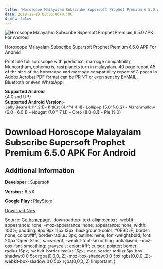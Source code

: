 ```yaml
---
title: 'Horoscope Malayalam Subscribe Supersoft Prophet Premium 6.5.0 APK For Android'
date: 2019-12-18T00:56:00+01:00
draft: false
---
```


![Horoscope Malayalam Subscribe Supersoft Prophet Premium 6.5.0 APK For Android](https://i1.wp.com/apkhome.net/wp-content/uploads/2019/12/Horoscope-Malayalam-Subscribe-Supersoft-Prophet-Premium-6.5.0.png "Horoscope Malayalam Subscribe Supersoft Prophet Premium 6.5.0 APK For Android")

  

Horoscope Malayalam Subscribe Supersoft Prophet Premium 6.5.0 APK For Android

Printable full horoscope with prediction, marriage compatibility, Muhoortham, ephemeris, rasi planets turn in malayalam. 40 page report A5 of the size of the horoscope and marriage compatibility report of 3 pages in Adobe Acrobat PDF format can be PRINT or even sent by E\*MAIL, Bluetooth or even WhatsApp;

**Supported Android**  
{4.0 and UP}  
**Supported Android Version**:-  
Jelly Bean(4.1"4.3.1)- KitKat (4.4"4.4.4)- Lollipop (5.0"5.0.2) - Marshmallow (6.0 - 6.0.1) - Nougat (7.0 " 7.1.1) - Oreo (8.0-8.1) - Pie (9.0)

Download Horoscope Malayalam Subscribe Supersoft Prophet Premium 6.5.0 APK For Android
======================================================================================

Additional Information
----------------------

**Developer :** Supersoft

**Version :** 6.5.0

**Google Play :** [PlayStore](https://play.google.com/store/apps/details?id=supersoft.prophet.astrology.malayalam.Subscribe)

  

[Download Now](https://store4app.co/post/horoscope-malayalam-subscribe-supersoft-prophet-premium-6-5-0-apk-for-android_1576605888)

  
Source: [Go homepage.](https://store4app.co/post/horoscope-malayalam-subscribe-supersoft-prophet-premium-6-5-0-apk-for-android_1576605888) .downloadtop{ text-align:center; -webkit-appearance: none; -moz-appearance: none; appearance: none; width: 100%; padding: 9px 9px 11px 13px; background-color: #0EBD3F; border: none; color:#fff; border-radius: 3px; outline: none; font-weight;bold; font: 20px 'Open Sans', sans-serif; -webkit-font-smoothing: antialiased; -moz-osx-font-smoothing: grayscale; color: #fff; cursor: pointer; border-radius:15px;-webkit-border-radius:15px;-moz-border-radius:5px;box-shadow:0 0 5px rgba(0,0,0,.2);-moz-box-shadow:0 0 5px rgba(0,0,0,.2);-webkit-box-shadow:0 0 5px rgba(0,0,0,.2) !important; }